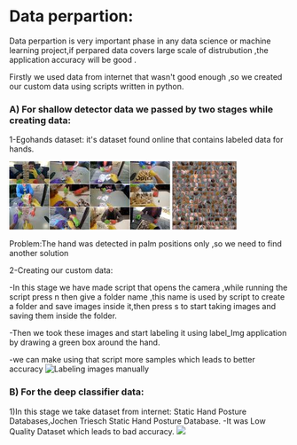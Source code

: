 # Data perpartion:
Data perpartion is very important phase in any data science or machine learning project,if perpared data covers large scale of distrubution ,the application accuracy will be good .
 
Firstly we used data from internet that wasn't good enough ,so we created our custom data using scripts written in python.
 
### A) For shallow detector data we passed by two stages while creating data:
1-Egohands dataset:
it's dataset found online that contains labeled data for hands.

![](images_used_in_readme\egohands.jpg)

Problem:The hand was detected in palm positions only ,so we need to find another solution

2-Creating our custom data:
 
-In this stage we have made script that opens the camera ,while running the script press n then give a folder name ,this name is used by script to create a folder and save images inside it,then press s to start taking images and saving them inside the folder.
 
-Then we took these images and start labeling it using  label_Img application by drawing a green box around the hand.
 
-we can make using that script more samples which leads to better accuracy
![Labeling images manually](images_used_in_readme\label_img)



###  B) For the deep classifier data:

1)In this stage we take dataset from internet:
Static Hand Posture Databases,Jochen Triesch Static Hand Posture Database.
-It was Low Quality Dataset which leads to bad accuracy.
![](images_used_in_readme\internetDeep)

